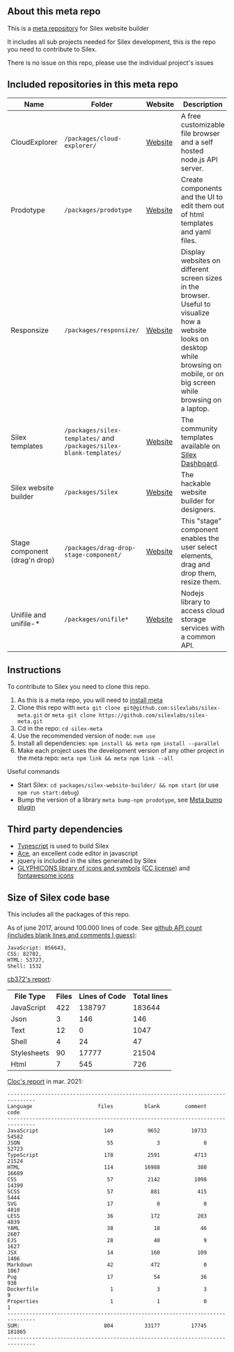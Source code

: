 ## About this meta repo

This is a [meta repository](https://github.com/mateodelnorte/meta#readme) for Silex website builder

It includes all sub projects needed for Silex development, this is the repo you need to contribute to Silex.

There is no issue on this repo, please use the individual project's issues

## Included repositories in this meta repo

| Name | Folder | Website | Description | Repo | npm | Docs | License |
|------|--------|---------|------|------|------|------|------|
| CloudExplorer | `/packages/cloud-explorer/` | [Website](https://cloud-explorer.org/) | A free customizable file browser and a self hosted node.js API server. | [Github repo](https://github.com/silexlabs/CloudExplorer2) | [npm package](https://www.npmjs.com/package/cloud-explorer) | [docs](https://github.com/silexlabs/CloudExplorer2) | |
| Prodotype | `/packages/prodotype` | [Website](http://projects.silexlabs.org/Prodotype/) | Create components and the UI to edit them out of html templates and yaml files. | [Github repo](https://github.com/silexlabs/Prodotype) | [npm package](https://www.npmjs.com/package/prodotype) | [docs](http://projects.silexlabs.org/Prodotype/) | |
| Responsize | `/packages/responsize/` | [Website](http://responsize.org/) | Display websites on different screen sizes in the browser. Useful to visualize how a website looks on desktop while browsing on mobile, or on big screen while browsing on a laptop. | [Github repo](https://github.com/silexlabs/responsize) | [npm package](https://www.npmjs.com/package/responsize) | [docs](https://github.com/silexlabs/responsize) | GPL |
| Silex templates | `/packages/silex-templates/` and `/packages/silex-blank-templates/` | [Website](https://www.silex.me/templates/) | The community templates available on [Silex Dashboard](https://github.com/silexlabs/Silex/wiki/Editor-UI#dashboard). | [Github repo](https://github.com/silexlabs/silex-templates) | [npm package](https://www.npmjs.com/package/silex-templates) | [docs](https://github.com/silexlabs/Silex/wiki/Create-templates-for-Silex) | CC |
| Silex website builder | `/packages/Silex` | [Website](https://www.silex.me) | The hackable website builder for designers. | [Github repo](https://github.com/silexlabs/Silex) | [npm package](https://www.npmjs.com/package/silex-website-builder) | [docs](https://github.com/silexlabs/Silex/wiki) | GPL and MPL |
| Stage component (drag'n drop) | `/packages/drag-drop-stage-component/` | [Website](http://projects.silexlabs.org/drag-drop-stage-component/pub/) | This "stage" component enables the user select elements, drag and drop them, resize them. | [Github repo](https://github.com/silexlabs/drag-drop-stage-component) | [npm package](https://www.npmjs.com/package/drag-drop-stage-component) | [docs](https://github.com/silexlabs/drag-drop-stage-component) | MIT |
| Unifile and unifile-* | `/packages/unifile*` | [Website](http://projects.silexlabs.org/unifile/) | Nodejs library to access cloud storage services with a common API. | [Github repo](https://github.com/silexlabs/unifile) | [npm package](https://www.npmjs.com/package/unifile) | [docs](http://projects.silexlabs.org/unifile/) | MIT |

## Instructions

To contribute to Silex you need to clone this repo. 

1. As this is a meta repo, you will need to [install meta](https://github.com/mateodelnorte/meta#getting-started)
1. Clone this repo with `meta git clone git@github.com:silexlabs/silex-meta.git` or `meta git clone https://github.com/silexlabs/silex-meta.git`
1. Cd in the repo: `cd silex-meta`
1. Use the recommended version of node: `nvm use`
1. Install all dependencies: `npm install && meta npm install --parallel`
1. Make each project uses the development version of any other project in the meta repo: `meta npm link && meta npm link --all`

Useful commands

* Start Silex: `cd packages/silex-website-builder/ && npm start` (or use `npm run start:debug`)
* Bump the version of a library `meta bump-npm prodotype`, see [Meta bump plugin](https://github.com/patrykzurawik/meta-bump)


## Third party dependencies

* [Typescript](https://www.typescriptlang.org/) is used to build Silex
* [Ace](http://ace.c9.io/), an excellent code editor in javascript
* jquery is included in the sites generated by Silex
* [GLYPHICONS library of icons and symbols](http://glyphicons.com/) ([CC license](http://creativecommons.org/licenses/by/3.0/)) and [fontawesome icons](http://fontawesome.io/)

## Size of Silex code base

This includes all the packages of this repo.

As of june 2017, around 100.000 lines of code. See [github API count (includes blank lines and comments I guess)](https://api.github.com/repos/silexlabs/Silex/languages):

```
JavaScript: 856643,
CSS: 82702,
HTML: 53727,
Shell: 1532
```

[cb372's report](http://line-count.herokuapp.com/silexlabs/Silex):

<table id="results" class="table table-striped">
<tbody>
    <tr>
        <th>File Type</th>
        <th>Files</th>
        <th>Lines of Code</th>
        <th>Total lines</th>
    </tr>
    <tr>
        <td>JavaScript</td>
        <td>422</td>
        <td>138797</td>
        <td>183644</td>
    </tr>
    <tr>
        <td>Json</td>
        <td>3</td>
        <td>146</td>
        <td>146</td>
    </tr>
    <tr>
        <td>Text</td>
        <td>12</td>
        <td>0</td>
        <td>1047</td>
    </tr>
    <tr>
        <td>Shell</td>
        <td>4</td>
        <td>24</td>
        <td>47</td>
    </tr>
    <tr>
        <td>Stylesheets</td>
        <td>90</td>
        <td>17777</td>
        <td>21504</td>
    </tr>
    <tr>
        <td>Html</td>
        <td>7</td>
        <td>545</td>
        <td>726</td>
    </tr>
</tbody>
</table>


[Cloc's report](https://github.com/AlDanial/cloc) in mar. 2021:

```
-------------------------------------------------------------------------------
Language                     files          blank        comment           code
-------------------------------------------------------------------------------
JavaScript                     149           9652          10733          54582
JSON                            55              3              0          52723
TypeScript                     178           2591           4713          21524
HTML                           114          16988            380          16689
CSS                             57           2142           1098          14399
SCSS                            57            881            415           5444
SVG                             17              0              0           4810
LESS                            36            172            203           4039
YAML                            38             18             46           2607
EJS                             28             40              9           1627
JSX                             14            160            109           1406
Markdown                        42            472              0           1067
Pug                             17             54             36            938
Dockerfile                       1              3              3              9
Properties                       1              1              0              1
-------------------------------------------------------------------------------
SUM:                           804          33177          17745         181865
-------------------------------------------------------------------------------
```


